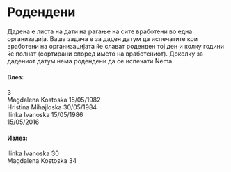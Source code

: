 # Родендени
Дадена е листа на дати на раѓање на сите вработени во една организација. Ваша задача е за даден датум да испечатите кои вработени на организацијата ќе слават роденден тој ден и колку години ќе полнат (сортирани според името на вработениот). Доколку за дадениот датум нема родендени да се испечати Nema.

#### Влез: 

3 <br> Magdalena Kostoska 15/05/1982 <br>Hristina Mihajloska 30/05/1984 <br> Ilinka Ivanoska 15/05/1986 <br> 15/05/2016

#### Излез:

Ilinka Ivanoska 30 <br> Magdalena Kostoska 34
 

